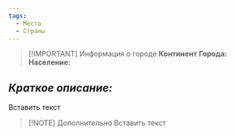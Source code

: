 ```yaml
---
tags:
  - Места
  - Страны
---
```

> [!IMPORTANT] Информация о городе
>**Континент**
>**Города:**
>**Население:**
## *Краткое описание:*
Вставить текст

> [!NOTE] Дополнительно
> Вставить текст
